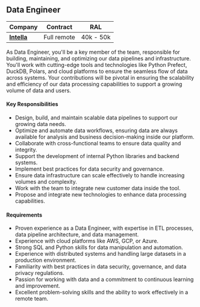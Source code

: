 ## Data Engineer 

| Company                   | Contract    | RAL       |
|---------------------------|-------------|-----------|
| [**Intella**](company.md) | Full remote | 40k - 50k | 

As Data Engineer, you'll be a key member of the team, responsible for building, maintaining, and optimizing our data pipelines and infrastructure. You'll work with cutting-edge tools and technologies like Python Prefect, DuckDB, Polars, and cloud platforms to ensure the seamless flow of data across systems. Your contributions will be pivotal in ensuring the scalability and efficiency of our data processing capabilities to support a growing volume of data and users.

#### Key Responsibilities

- Design, build, and maintain scalable data pipelines to support our growing data needs.
- Optimize and automate data workflows, ensuring data are always available for analysis and business decision-making inside our platform.
- Collaborate with cross-functional teams to ensure data quality and integrity.
- Support the development of internal Python libraries and backend systems.
- Implement best practices for data security and governance.
- Ensure data infrastructure can scale effectively to handle increasing volumes and complexity.
- Work with the team to integrate new customer data inside the tool.
- Propose and integrate new technologies to enhance data processing capabilities.


#### Requirements

- Proven experience as a Data Engineer, with expertise in ETL processes, data pipeline architecture, and data management.
- Experience with cloud platforms like AWS, GCP, or Azure.
- Strong SQL and Python skills for data manipulation and automation.
- Experience with distributed systems and handling large datasets in a production environment.
- Familiarity with best practices in data security, governance, and data privacy regulations.
- Passion for working with data and a commitment to continuous learning and improvement.
- Excellent problem-solving skills and the ability to work effectively in a remote team.
